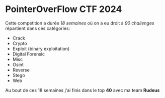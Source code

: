 # PointerOverFlow CTF 2024
Cette compétition a durée _18 semaines_ où on a eu droit à _90 challenges_ répartient dans ces catégories: 
+ Crack
+ Crypto
+ Exploit (binary exploitation)
+ Digital Forensic
+ Misc
+ Osint
+ Reverse
+ Stego
+ Web

Au bout de ces 18 semaines j'ai finis dans le top **40** avec ma team **Rudeus**
